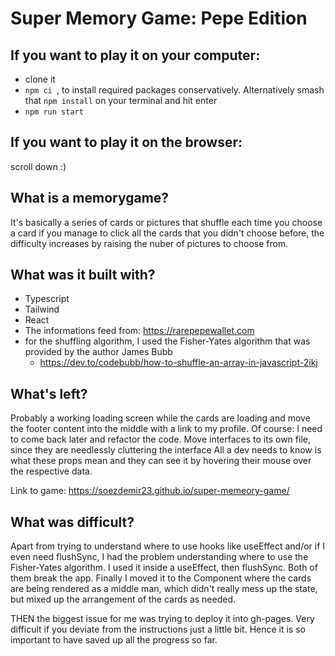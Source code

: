 # Super Memory Game: Pepe Edition

## If you want to play it on your computer:

+ clone it
+ `npm ci `, to install required packages conservatively. Alternatively smash that `npm install` on your terminal and hit enter
+ `npm run start`

## If you want to play it on the browser:
scroll down :)

## What is a memorygame?

It's basically a series of cards or pictures that shuffle each time you choose a card
if you manage to click all the cards that you didn't choose before, the difficulty increases
by raising the nuber of pictures to choose from.

## What was it built with?

+ Typescript
+ Tailwind
+ React
+ The informations feed from: https://rarepepewallet.com
+ for the shuffling algorithm, I used the Fisher-Yates algorithm that was provided by the author James Bubb
  + https://dev.to/codebubb/how-to-shuffle-an-array-in-javascript-2ikj

## What's left?

Probably a working loading screen while the cards are loading and move the footer content into the middle with a link to my profile.
Of course: I need to come back later and refactor the code. Move interfaces to its own file, since they are needlessly cluttering the interface
All a dev needs to know is what these props mean and they can see it by hovering their mouse over the respective data.

Link to game: https://soezdemir23.github.io/super-memeory-game/

## What was difficult?
Apart from trying to understand where to use hooks like useEffect and/or if I even need flushSync, 
I had the problem understanding where to use the Fisher-Yates algorithm. I used it inside a useEffect, then flushSync.
Both of them break the app.
Finally I moved it to the Component where the cards are being rendered as a middle man, which didn't really mess up the state, 
but mixed up the arrangement of the cards as needed.

THEN the biggest issue for me was trying to deploy it into gh-pages. Very difficult if you deviate from the instructions just a little bit.
Hence it is so important to have saved up all the progress so far.
